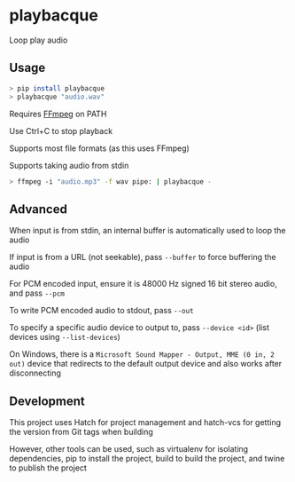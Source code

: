 # playbacque

Loop play audio

## Usage

```sh
> pip install playbacque
> playbacque "audio.wav"
```

Requires [FFmpeg](https://www.ffmpeg.org/) on PATH

Use Ctrl+C to stop playback

Supports most file formats (as this uses FFmpeg)

Supports taking audio from stdin

```sh
> ffmpeg -i "audio.mp3" -f wav pipe: | playbacque -
```

## Advanced

When input is from stdin, an internal buffer is automatically used to loop the audio

If input is from a URL (not seekable), pass `--buffer` to force buffering the audio

For PCM encoded input, ensure it is 48000 Hz signed 16 bit stereo audio, and pass `--pcm`

To write PCM encoded audio to stdout, pass `--out`

To specify a specific audio device to output to, pass `--device <id>` (list devices using `--list-devices`)

On Windows, there is a `Microsoft Sound Mapper - Output, MME (0 in, 2 out)` device that redirects to the default output device and also works after disconnecting

## Development

This project uses Hatch for project management and hatch-vcs for getting the version from Git tags when building

However, other tools can be used, such as virtualenv for isolating dependencies, pip to install the project, build to build the project, and twine to publish the project

